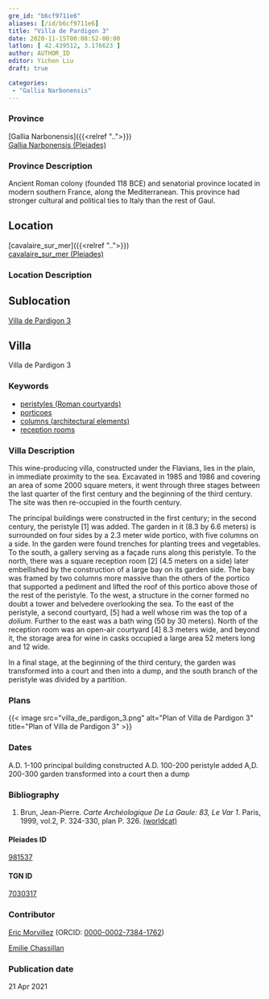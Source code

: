 ```yaml
---
gre_id: "b6cf9711e6"
aliases: [/id/b6cf9711e6]
title: "Villa de Pardigon 3"
date: 2020-11-15T00:08:52-00:00
latlon: [ 42.439512, 3.176623 ]
author: AUTHOR_ID
editor: Yichen Liu
draft: true

categories:
 - "Gallia Narbonensis"
---
```


### Province

[Gallia Narbonensis]({{<relref "..">}}) \
[Gallia Narbonensis (Pleiades)](https://pleiades.stoa.org/places/981537)

### Province Description

Ancient Roman colony (founded 118 BCE) and senatorial province located in modern southern France, along the Mediterranean. This province had stronger cultural and political ties to Italy than the rest of Gaul.

## Location

[cavalaire_sur_mer]({{<relref "..">}}) \
[cavalaire_sur_mer (Pleiades)](https://pleiades.stoa.org/places/157901)

### Location Description

<!--### Location Description-->

<!-- LEAVE THIS BLANK FOR NOW -->

## Sublocation

[Villa de Pardigon 3](#)

<!--### Sublocation Description-->

<!-- DESCRIPTION -->

## Villa

Villa de Pardigon 3



### Keywords
- [peristyles (Roman courtyards)](http://vocab.getty.edu/page/aat/300004029)
- [porticoes](http://vocab.getty.edu/page/aat/300004145)
- [columns (architectural elements)](http://vocab.getty.edu/page/aat/300001571)
- [reception rooms](http://vocab.getty.edu/page/aat/300077176)






### Villa Description

This wine-producing villa, constructed under the Flavians, lies in the plain, in immediate proximity to the sea.  Excavated in 1985 and 1986 and covering an area of some 2000 square meters, it went through three stages between the last quarter of the first century and the beginning of the third century.  The site was then re-occupied in the fourth century.

The principal buildings were constructed in the first century; in the second century, the peristyle [1] was added.  The garden in it (8.3 by 6.6 meters) is surrounded on four sides by a 2.3 meter wide portico, with five columns on a side.  In the garden were found trenches for planting trees and vegetables. To the south, a gallery serving as a façade runs along this peristyle.  To the north, there was a square reception room [2] (4.5 meters on a side) later embellished by the construction of a large bay on its garden side.  The bay was framed by two columns more massive than the others of the portico that supported a pediment and lifted the roof of this portico above those of the rest of the peristyle.  To the west, a structure in the corner formed no doubt a tower and belvedere overlooking the sea.  To the east of the peristyle, a second courtyard, [5] had a well whose rim was the top of a *dolium*.  Further to the east was a bath wing (50 by 30 meters). North of the reception room was an open-air courtyard [4] 8.3 meters wide, and beyond it, the storage area for wine in casks occupied a large area 52 meters long and 12 wide.

In a final stage, at the beginning of the third century, the garden was transformed into a court and then into a dump, and the south branch of the peristyle was divided by a partition.




### Plans


{{< image src="villa_de_pardigon_3.png" alt="Plan of Villa de Pardigon 3" title="Plan of Villa de Pardigon 3" >}}



### Dates

A.D. 1-100 principal building constructed
A.D. 100-200 peristyle added
A,D. 200-300 garden transformed into a court then a dump



### Bibliography

1.  Brun, Jean-Pierre. *Carte Archéologique De La Gaule: 83, Le Var 1*. Paris, 1999, vol.2, P. 324-330, plan P. 326. [(worldcat)](http://www.worldcat.org/oclc/1074683092)


#### Pleiades ID

[981537](https://pleiades.stoa.org/places/981537)

#### TGN ID

[7030317](http://vocab.getty.edu/page/tgn/7030317)


### Contributor

[Eric Morvillez](link) (ORCID: [0000-0002-7384-1762](https://orcid.org/0000-0002-7384-1762))

[Emilie Chassillan](link)
### Publication date


21 Apr 2021

<!--### Related articles-->

<!-- Links to other related articles. Leave blank for now -->